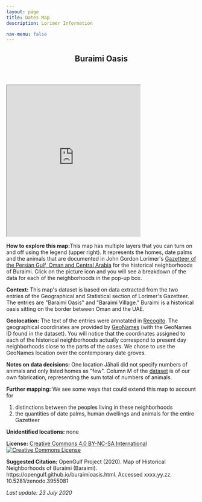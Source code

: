 ```yaml
---
layout: page
title: Dates Map 
description: Lorimer Information  

nav-menu: false
---
```


<section id="one">
  <div class="inner">
    <header class="major">
      <h1>Buraimi Oasis</h1>
    </header> 
<iframe src="https://liyanibrahim.github.io/buraimi/webapp3/index.html" width="70%" height="400"></iframe>

<p>
	<b>How to explore this map:</b>This map has multiple layers that you can turn on and off using the legend (upper right). It represents the homes, date palms and the animals that are documented in John Gordon Lorimer's <a href="https://en.wikipedia.org/wiki/Gazetteer_of_the_Persian_Gulf,_Oman_and_Central_Arabia" class="link"> Gazetteer of the Persian Gulf, Oman and Central Arabia</a> for the historical neighborhoods of Buraimi.  Click on the picture icon and you will see a breakdown of the data for each of the neighborhoods in the pop-up box.
</p>
<p>
	<b>Context:</b> This map's dataset is based on data extracted from the two entries of the Geographical and Statistical section of Lorimer's Gazetteer. The entries are "Baraimi Oasis" and "Baraimi Village." Buraimi is a historical oasis sitting on the border between Oman and the UAE.
</p>
<p>
	<b>Geolocation:</b> The text of the entries were annotated in <a href="https://recogito.pelagios.org/" class="link">Recogito</a>. The geographical coordinates are provided by <a href="https://geonames.org" class="link">GeoNames</a> (with the GeoNames ID found in the dataset). You will notice that the coordinates assigned to each of the historical neighborhoods actually correspond to present day neighborhoods close to the parts of the oases. We chose to use the GeoNames location over the contemporary date groves.
</p>
<p> 
	<b>Notes on data decisions:</b> One location Jāhali did not specify numbers of animals and only listed homes as "few".  Column M of the <a href="https://github.com/opengulf/Lorimer_data/blob/master/palms_livestock_Buraimi.csv" class="link" >dataset</a> is of our own fabrication, representing the sum total of numbers of animals. 
</p>
<p>
	<b>Further mapping:</b> We see some ways that could extend this map to account for 
	<ol>
		<li> distinctions between the peoples living in these neighborhoods</li>
		<li> the quantities of date palms, human dwellings and animals for the entire Gazetteer</li>
	</ol>
</p>
<p>
	<b>Unidentified locations:</b> none
</p>
<p>
	<b>License:</b> <a href="https://creativecommons.org/licenses/by-nc-sa/4.0/" class="link">Creative Commons 4.0 BY-NC-SA International</a> <br>
	<a rel="license" href="http://creativecommons.org/licenses/by-nc-sa/4.0/"><img alt="Creative Commons License" style="border-width:0" src="https://i.creativecommons.org/l/by-nc-sa/4.0/88x31.png" /></a>
</p>
<p>
	<b>Suggested Citation:</b> OpenGulf Project (2020). Map of Historical Neighborhoods of Buraimi (Baraimi). https://opengulf.github.io/buraimioasis.html. Accessed xxxx.yy.zz. <br>
	10.5281/zenodo.3955081
</p>
<i>Last update: 23 July 2020</i>















